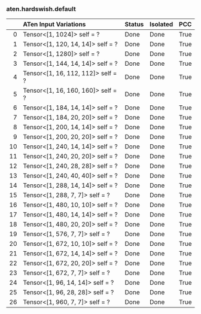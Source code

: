 ### aten.hardswish.default
|    | ATen Input Variations              | Status   | Isolated   | PCC   |
|---:|:-----------------------------------|:---------|:-----------|:------|
|  0 | Tensor<[1, 1024]> self = ?         | Done     | Done       | True  |
|  1 | Tensor<[1, 120, 14, 14]> self = ?  | Done     | Done       | True  |
|  2 | Tensor<[1, 1280]> self = ?         | Done     | Done       | True  |
|  3 | Tensor<[1, 144, 14, 14]> self = ?  | Done     | Done       | True  |
|  4 | Tensor<[1, 16, 112, 112]> self = ? | Done     | Done       | True  |
|  5 | Tensor<[1, 16, 160, 160]> self = ? | Done     | Done       | True  |
|  6 | Tensor<[1, 184, 14, 14]> self = ?  | Done     | Done       | True  |
|  7 | Tensor<[1, 184, 20, 20]> self = ?  | Done     | Done       | True  |
|  8 | Tensor<[1, 200, 14, 14]> self = ?  | Done     | Done       | True  |
|  9 | Tensor<[1, 200, 20, 20]> self = ?  | Done     | Done       | True  |
| 10 | Tensor<[1, 240, 14, 14]> self = ?  | Done     | Done       | True  |
| 11 | Tensor<[1, 240, 20, 20]> self = ?  | Done     | Done       | True  |
| 12 | Tensor<[1, 240, 28, 28]> self = ?  | Done     | Done       | True  |
| 13 | Tensor<[1, 240, 40, 40]> self = ?  | Done     | Done       | True  |
| 14 | Tensor<[1, 288, 14, 14]> self = ?  | Done     | Done       | True  |
| 15 | Tensor<[1, 288, 7, 7]> self = ?    | Done     | Done       | True  |
| 16 | Tensor<[1, 480, 10, 10]> self = ?  | Done     | Done       | True  |
| 17 | Tensor<[1, 480, 14, 14]> self = ?  | Done     | Done       | True  |
| 18 | Tensor<[1, 480, 20, 20]> self = ?  | Done     | Done       | True  |
| 19 | Tensor<[1, 576, 7, 7]> self = ?    | Done     | Done       | True  |
| 20 | Tensor<[1, 672, 10, 10]> self = ?  | Done     | Done       | True  |
| 21 | Tensor<[1, 672, 14, 14]> self = ?  | Done     | Done       | True  |
| 22 | Tensor<[1, 672, 20, 20]> self = ?  | Done     | Done       | True  |
| 23 | Tensor<[1, 672, 7, 7]> self = ?    | Done     | Done       | True  |
| 24 | Tensor<[1, 96, 14, 14]> self = ?   | Done     | Done       | True  |
| 25 | Tensor<[1, 96, 28, 28]> self = ?   | Done     | Done       | True  |
| 26 | Tensor<[1, 960, 7, 7]> self = ?    | Done     | Done       | True  |


